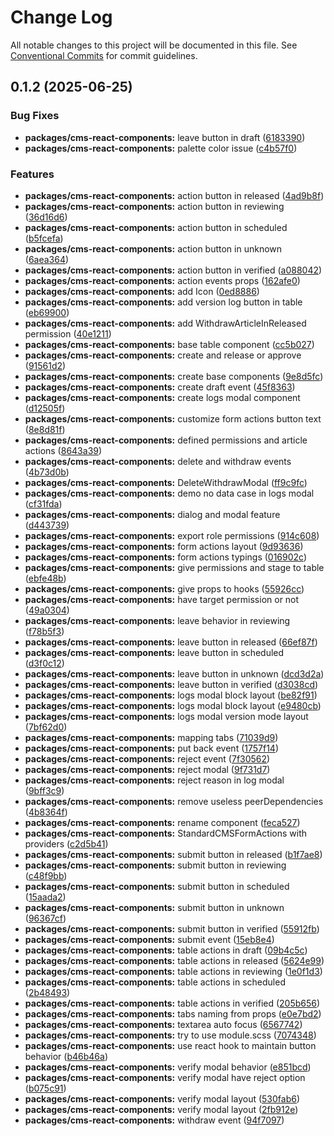 # Change Log

All notable changes to this project will be documented in this file.
See [Conventional Commits](https://conventionalcommits.org) for commit guidelines.

## 0.1.2 (2025-06-25)

### Bug Fixes

- **packages/cms-react-components:** leave button in draft ([6183390](https://github.com/Rytass/Utils/commit/618339007880e5cf29527d065ca3dc641c5a5184))
- **packages/cms-react-components:** palette color issue ([c4b57f0](https://github.com/Rytass/Utils/commit/c4b57f06a5c80a4947873975cf362f90152bd955))

### Features

- **packages/cms-react-components:** action button in released ([4ad9b8f](https://github.com/Rytass/Utils/commit/4ad9b8f51869ec5e5774155f041bca562e630f64))
- **packages/cms-react-components:** action button in reviewing ([36d16d6](https://github.com/Rytass/Utils/commit/36d16d64558e58c459f306302edbb2abbe101445))
- **packages/cms-react-components:** action button in scheduled ([b5fcefa](https://github.com/Rytass/Utils/commit/b5fcefaa4066712c4f93b8f2149f5b8d1493bfa9))
- **packages/cms-react-components:** action button in unknown ([6aea364](https://github.com/Rytass/Utils/commit/6aea364da12145c880b4dd507fd561b46e48e435))
- **packages/cms-react-components:** action button in verified ([a088042](https://github.com/Rytass/Utils/commit/a088042588ebe9433f8f77cfe98bb402b86f2990))
- **packages/cms-react-components:** action events props ([162afe0](https://github.com/Rytass/Utils/commit/162afe05fac7c3f54bb02f62b1fc21edc8702d27))
- **packages/cms-react-components:** add Icon ([0ed8886](https://github.com/Rytass/Utils/commit/0ed8886ce699ed4bac4edf33bb84acd7153cb67c))
- **packages/cms-react-components:** add version log button in table ([eb69900](https://github.com/Rytass/Utils/commit/eb6990031db650ce1ba77f18758fd28319c0cf28))
- **packages/cms-react-components:** add WithdrawArticleInReleased permission ([40e1211](https://github.com/Rytass/Utils/commit/40e12110944c2bb303f0779d23a3aa5aba875651))
- **packages/cms-react-components:** base table component ([cc5b027](https://github.com/Rytass/Utils/commit/cc5b027c920a48016af54330f2739774e839e280))
- **packages/cms-react-components:** create and release or approve ([91561d2](https://github.com/Rytass/Utils/commit/91561d212b8d2878b72d4d6969f4261a51b811cc))
- **packages/cms-react-components:** create base components ([9e8d5fc](https://github.com/Rytass/Utils/commit/9e8d5fc5b5358b60fb8919656ee23356295fdcff))
- **packages/cms-react-components:** create draft event ([45f8363](https://github.com/Rytass/Utils/commit/45f83637c177b0e0db68dde7caf91cbca6fff2e4))
- **packages/cms-react-components:** create logs modal component ([d12505f](https://github.com/Rytass/Utils/commit/d12505f0eb24a32cdecec3739577cdd597c8d989))
- **packages/cms-react-components:** customize form actions button text ([8e8d81f](https://github.com/Rytass/Utils/commit/8e8d81f0556392efca5d9202e2fdf538a2c5507b))
- **packages/cms-react-components:** defined permissions and article actions ([8643a39](https://github.com/Rytass/Utils/commit/8643a390667f85ff469ca32aeaeaa72657c62b01))
- **packages/cms-react-components:** delete and withdraw events ([4b73d0b](https://github.com/Rytass/Utils/commit/4b73d0b717071365fa69416d3cbc3f2b3890343b))
- **packages/cms-react-components:** DeleteWithdrawModal ([ff9c9fc](https://github.com/Rytass/Utils/commit/ff9c9fc30e6b3254f6298da461f76defb021bc59))
- **packages/cms-react-components:** demo no data case in logs modal ([cf31fda](https://github.com/Rytass/Utils/commit/cf31fdacba62223d94eeb7e2a202b2e398f4dfe6))
- **packages/cms-react-components:** dialog and modal feature ([d443739](https://github.com/Rytass/Utils/commit/d443739a25484e139ea4984e3e87c81add1755e0))
- **packages/cms-react-components:** export role permissions ([914c608](https://github.com/Rytass/Utils/commit/914c608f4a9e2c1a9031cfad69eacc0bc0dc8530))
- **packages/cms-react-components:** form actions layout ([9d93636](https://github.com/Rytass/Utils/commit/9d93636631a167051370e7c1567fd3a618a92b19))
- **packages/cms-react-components:** form actions typings ([016902c](https://github.com/Rytass/Utils/commit/016902cebfdf35bd861f40e9c552fb7e22e55b7f))
- **packages/cms-react-components:** give permissions and stage to table ([ebfe48b](https://github.com/Rytass/Utils/commit/ebfe48bd0a52a1d9dbd89167699ab2e1a7b9b0b7))
- **packages/cms-react-components:** give props to hooks ([55926cc](https://github.com/Rytass/Utils/commit/55926ccd2fe351c8a1b5c7a068632b0a3962d563))
- **packages/cms-react-components:** have target permission or not ([49a0304](https://github.com/Rytass/Utils/commit/49a0304be18fcfff95cd5cd8416f6dd0d1e59066))
- **packages/cms-react-components:** leave behavior in reviewing ([f78b5f3](https://github.com/Rytass/Utils/commit/f78b5f3aaf852df4d4efdabf5bcd6cf64e4ea171))
- **packages/cms-react-components:** leave button in released ([66ef87f](https://github.com/Rytass/Utils/commit/66ef87f0faaeddc63dc850ac4a8137c999efa8ae))
- **packages/cms-react-components:** leave button in scheduled ([d3f0c12](https://github.com/Rytass/Utils/commit/d3f0c12f3513ad1280d6737ba83d0be22d32df66))
- **packages/cms-react-components:** leave button in unknown ([dcd3d2a](https://github.com/Rytass/Utils/commit/dcd3d2a3412c995d540ea447d89ee7a761a09b1b))
- **packages/cms-react-components:** leave button in verified ([d3038cd](https://github.com/Rytass/Utils/commit/d3038cdcd8d814b0480ebd09a0ab6f4880e0b3cf))
- **packages/cms-react-components:** logs modal block layout ([be82f91](https://github.com/Rytass/Utils/commit/be82f91ba064f32f9484a4a960a3c3cf839f8eee))
- **packages/cms-react-components:** logs modal block layout ([e9480cb](https://github.com/Rytass/Utils/commit/e9480cbe80a83fc64e1051610944c37a81b64881))
- **packages/cms-react-components:** logs modal version mode layout ([7bf62d0](https://github.com/Rytass/Utils/commit/7bf62d0e654d86e815adaa0ccad46abdc9502a20))
- **packages/cms-react-components:** mapping tabs ([71039d9](https://github.com/Rytass/Utils/commit/71039d98efddd0d91ced196020054d778462eaf6))
- **packages/cms-react-components:** put back event ([1757f14](https://github.com/Rytass/Utils/commit/1757f143e44f3dda133622197d3becf5bbeb821a))
- **packages/cms-react-components:** reject event ([7f30562](https://github.com/Rytass/Utils/commit/7f305629b0bd91e226fb572ed8be1134b8d18046))
- **packages/cms-react-components:** reject modal ([9f731d7](https://github.com/Rytass/Utils/commit/9f731d7f1466067e2e2438b500f982050e23a02b))
- **packages/cms-react-components:** reject reason in log modal ([9bff3c9](https://github.com/Rytass/Utils/commit/9bff3c97aff3293bf618bfd7a8fdb7fe54d5a751))
- **packages/cms-react-components:** remove useless peerDependencies ([4b8364f](https://github.com/Rytass/Utils/commit/4b8364f9ce1f0995338586b3cb84b60a9ff279bb))
- **packages/cms-react-components:** rename component ([feca527](https://github.com/Rytass/Utils/commit/feca5278aaa0eb4f96aafed11069bdec148a9688))
- **packages/cms-react-components:** StandardCMSFormActions with providers ([c2d5b41](https://github.com/Rytass/Utils/commit/c2d5b41efcf8197832f5a9f664252dfa9a3da621))
- **packages/cms-react-components:** submit button in released ([b1f7ae8](https://github.com/Rytass/Utils/commit/b1f7ae8f4d95f7b9dd0c555e0a28e9834572e715))
- **packages/cms-react-components:** submit button in reviewing ([c48f9bb](https://github.com/Rytass/Utils/commit/c48f9bb2f09a72854375e95e2c162d69fe13faac))
- **packages/cms-react-components:** submit button in scheduled ([15aada2](https://github.com/Rytass/Utils/commit/15aada2ad6f3f081cb3d6094062892574f9a6277))
- **packages/cms-react-components:** submit button in unknown ([96367cf](https://github.com/Rytass/Utils/commit/96367cf9344fdaaeac2d0b9769a3adcb7d4b7c5d))
- **packages/cms-react-components:** submit button in verified ([55912fb](https://github.com/Rytass/Utils/commit/55912fbdb03a3253204353b2b2c771c8f0de12e8))
- **packages/cms-react-components:** submit event ([15eb8e4](https://github.com/Rytass/Utils/commit/15eb8e49ea480a6894c37c5522c34185edd5bb6d))
- **packages/cms-react-components:** table actions in draft ([09b4c5c](https://github.com/Rytass/Utils/commit/09b4c5c214c7d718e5430f8b179f9a4226244756))
- **packages/cms-react-components:** table actions in released ([5624e99](https://github.com/Rytass/Utils/commit/5624e999d630cc1ca055606d9b9a9d5f7dbc00c0))
- **packages/cms-react-components:** table actions in reviewing ([1e0f1d3](https://github.com/Rytass/Utils/commit/1e0f1d3ae7837dc5c849d2e2a2d166123e7fe3b3))
- **packages/cms-react-components:** table actions in scheduled ([2b48493](https://github.com/Rytass/Utils/commit/2b48493ce170b544fe2a275ec23914650abe40a0))
- **packages/cms-react-components:** table actions in verified ([205b656](https://github.com/Rytass/Utils/commit/205b656b55cce1e77bd9cda86be6ab1911a9deda))
- **packages/cms-react-components:** tabs naming from props ([e0e7bd2](https://github.com/Rytass/Utils/commit/e0e7bd27b617862581ce5a4b2bb408fe8b70aef7))
- **packages/cms-react-components:** textarea auto focus ([6567742](https://github.com/Rytass/Utils/commit/6567742c25a998b8d6620e1f8395a1906de5f5a5))
- **packages/cms-react-components:** try to use module.scss ([7074348](https://github.com/Rytass/Utils/commit/70743486deeb29d32462faa2221cd1cacf4833ae))
- **packages/cms-react-components:** use react hook to maintain button behavior ([b46b46a](https://github.com/Rytass/Utils/commit/b46b46a9f9d48b0f9899125c4b5765fd4e466311))
- **packages/cms-react-components:** verify modal behavior ([e851bcd](https://github.com/Rytass/Utils/commit/e851bcde8a240217fe18f91ae8eedcbceeac1065))
- **packages/cms-react-components:** verify modal have reject option ([b075c91](https://github.com/Rytass/Utils/commit/b075c91ba99404fd097402b247aac0f27e05451a))
- **packages/cms-react-components:** verify modal layout ([530fab6](https://github.com/Rytass/Utils/commit/530fab650a6491976b69c667ddc8daa2bbbd9923))
- **packages/cms-react-components:** verify modal layout ([2fb912e](https://github.com/Rytass/Utils/commit/2fb912e94d5f551c8a81231887e40400853442e2))
- **packages/cms-react-components:** withdraw event ([94f7097](https://github.com/Rytass/Utils/commit/94f7097d3080ab914363ccd1ea5b27e6c8ba97c9))
